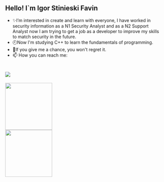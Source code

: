 ## Hello! I`m Igor Stinieski Favin

- ✨I’m interested in create and learn with everyone, I have worked in security information as a N1 Security Analyst and as a N2 Support Analyst now I am trying to get a job as a developer to improve my skills to match security in the future.
- 🕘Now I'm studying C++ to learn the fundamentals of programming.
- 🎯If you give me a chance, you won't regret it.
- 📫 How you can reach me: 
# <a href="https://www.linkedin.com/in/igor-stinieski-favin-423829147/" target="_blank"><img src="https://img.shields.io/badge/-LinkedIn-%230077B5?style=for-the-badge&logo=linkedin&logoColor=white" target="_blank"></a>
<div align="left">
  <a href="https://github.com/igorfavin">
  <img height="150em" src="https://github-readme-stats.vercel.app/api/top-langs/?username=igorfavin&layout=compact&show_icons=true&theme=radical)](https://github.com/anuraghazra/github-readme-stats)"/>
</div>
<div align="left">
  <a href="https://github.com/igorfavin">
  <img height="150em" src="https://igorfavin-git-main-igorfavin.vercel.app/?username=igorfavin&show_icons=true&theme=radical"/>
</div>
